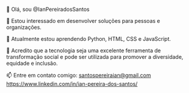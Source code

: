👋 Olá, sou @IanPereiradosSantos

👀 Estou interessado em desenvolver soluções para pessoas e organizações.

🌱 Atualmente estou aprendendo Python, HTML, CSS e JavaScript.

💞️ Acredito que a tecnologia seja uma excelente ferramenta de transformação social e pode ser utilizada para promover a diversidade, equidade e inclusão.

📫 Entre em contato comigo:
santospereiraian@gmail.com
https://www.linkedin.com/in/ian-pereira-dos-santos/

